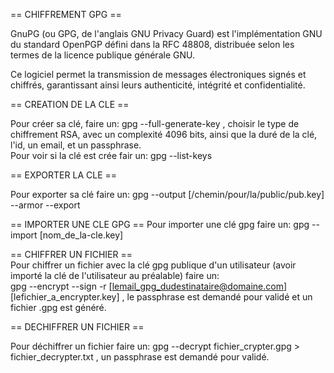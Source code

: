 
== CHIFFREMENT GPG ==

GnuPG (ou GPG, de l'anglais GNU Privacy Guard) est l'implémentation GNU du standard OpenPGP défini dans la RFC 48808, distribuée selon les termes de la licence publique générale GNU.

Ce logiciel permet la transmission de messages électroniques signés et chiffrés, garantissant ainsi leurs authenticité, intégrité et confidentialité.


== CREATION DE LA CLE ==

  Pour créer sa clé, faire un: gpg --full-generate-key , choisir le type de chiffrement RSA, avec un complexité 4096 bits, ainsi que la duré de la clé, l'id, un email, et un passphrase.  
  Pour voir si la clé est crée fair un: gpg --list-keys

== EXPORTER LA CLE ==

  Pour exporter sa clé faire un: gpg --output [/chemin/pour/la/public/pub.key] --armor --export 

== IMPORTER UNE CLE GPG ==
  Pour importer une clé gpg faire un: gpg --import [nom_de_la-cle.key]  


== CHIFFRER UN FICHIER ==  
  Pour chiffrer un fichier avec la clé gpg publique d'un utilisateur (avoir importé la clé de l'utilisateur au préalable) faire un:  
  gpg --encrypt --sign  -r [lemail_gpg_dudestinataire@domaine.com]  [lefichier_a_encrypter.key] , le passphrase est demandé pour validé et un fichier .gpg est généré. 

== DECHIFFRER UN FICHIER ==

  Pour déchiffrer un fichier faire un: gpg --decrypt fichier_crypter.gpg > fichier_decrypter.txt , un passphrase est demandé pour validé.
